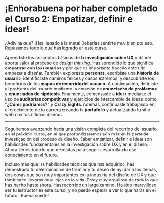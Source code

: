 # ¡Enhorabuena por haber completado el Curso 2: Empatizar, definir e idear!

¿Adivina qué? ¡Has llegado a la meta! Deberías sentirte muy bien por eso. Repasemos todo lo que has logrado en este curso.

Aprendiste los conceptos básicos de la **investigación sobre UX** y dónde aporta valor al proceso de *design thinking*. Has aprendido lo que significa **empatizar con los usuarios** y por qué es importante hacerlo antes de empezar a diseñar. También exploraste **personas**, escribiste una **historia de usuario**, identificaste caminos felices y casos extremos, y descubriste los beneficios de los **mapas de recorrido del usuario**. A continuación, definiste el problema del usuario mediante la creación de **enunciados de problemas** y **enunciados de hipótesis**. Finalmente, comenzaste a **idear** mediante el uso de **auditorías competitivas** y ejercicios de intercambio de ideas, como "**¿Cómo podríamos?**" y **Crazy Eights**. Además, continuaste trabajando en el crecimiento de tu carrera creando tu **portafolio** y actualizando tu sitio web con tus últimos diseños.

---

Seguiremos avanzando hacia una visión completa del recorrido del usuario en el próximo curso, en el que profundizaremos aún más en la parte de investigación del proceso de diseño. Saber empatizar, definir e idear son habilidades fundamentales en la investigación sobre UX y en el diseño. Ahora tienes todo lo que necesitas para seguir desarrollando ese conocimiento en el futuro.

Incluso más que las habilidades técnicas que has adquirido, has demostrado tu determinación de triunfar y tu deseo de ayudar a los demás, dos cosas que son muy importantes en la industria del diseño de UX y que también te llevarán muy lejos en la vida. Estoy muy orgulloso de todo lo que has hecho hasta ahora. Has recorrido un largo camino. Ha sido maravilloso ser tu instructor en este curso, y no puedo esperar a ver lo que harás en el futuro. ¡Buena suerte!
